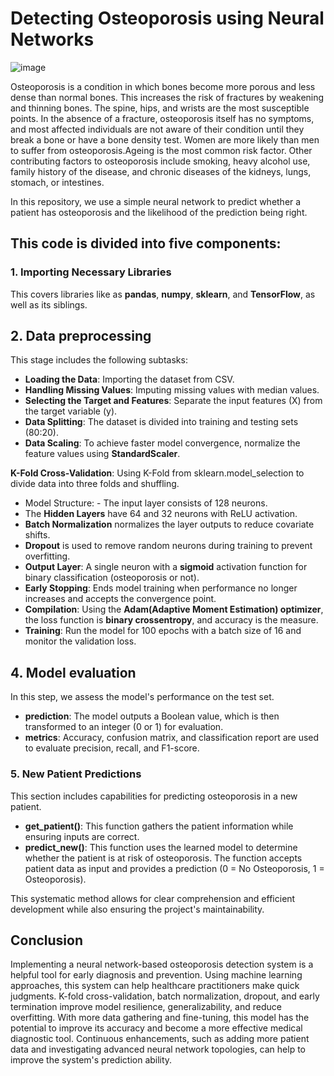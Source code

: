 # Detecting Osteoporosis using Neural Networks

![image](https://github.com/user-attachments/assets/2b577f02-c73f-473c-9668-ad48b045f476)

Osteoporosis is a condition in which bones become more porous and less dense than normal bones. This increases the risk of fractures by weakening and thinning bones. The spine, hips, and wrists are the most susceptible points. In the absence of a fracture, osteoporosis itself has no symptoms, and most affected individuals are not aware of their condition until they break a bone or have a bone density test. Women are more likely than men to suffer from osteoporosis.Ageing is the most common risk factor. Other contributing factors to osteoporosis include smoking, heavy alcohol use, family history of the disease, and chronic diseases of the kidneys, lungs, stomach, or intestines.




In this repository, we use a simple neural network to predict whether a patient has osteoporosis and the likelihood of the prediction being right.
## **This code is divided into five components:**

### **1. Importing Necessary Libraries**
This covers libraries like as **pandas**, **numpy**, **sklearn**, and **TensorFlow**, as well as its siblings.

## **2. Data preprocessing**
This stage includes the following subtasks:
- **Loading the Data**: Importing the dataset from CSV.
- **Handling Missing Values**: Imputing missing values with median values.
- **Selecting the Target and Features**: Separate the input features (X) from the target variable (y).
- **Data Splitting**: The dataset is divided into training and testing sets (80:20).
- **Data Scaling**: To achieve faster model convergence, normalize the feature values using **StandardScaler**.


**K-Fold Cross-Validation**: Using K-Fold from sklearn.model_selection to divide data into three folds and shuffling.
- Model Structure: - The input layer consists of 128 neurons.
- The **Hidden Layers** have 64 and 32 neurons with ReLU activation.
- **Batch Normalization** normalizes the layer outputs to reduce covariate shifts.
- **Dropout** is used to remove random neurons during training to prevent overfitting.
- **Output Layer**: A single neuron with a **sigmoid** activation function for binary classification (osteoporosis or not).
- **Early Stopping**: Ends model training when performance no longer increases and accepts the convergence point.
- **Compilation**: Using the **Adam(Adaptive Moment Estimation) optimizer**, the loss function is **binary crossentropy**, and accuracy is the measure.
- **Training**: Run the model for 100 epochs with a batch size of 16 and monitor the validation loss.





## **4. Model evaluation**
In this step, we assess the model's performance on the test set.
- **prediction**: The model outputs a Boolean value, which is then transformed to an integer (0 or 1) for evaluation.
- **metrics**: Accuracy, confusion matrix, and classification report are used to evaluate precision, recall, and F1-score.

### **5. New Patient Predictions**
This section includes capabilities for predicting osteoporosis in a new patient.
- **get_patient()**: This function gathers the patient information while ensuring inputs are correct.
- **predict_new()**: This function uses the learned model to determine whether the patient is at risk of osteoporosis. The function accepts patient data as input and provides a prediction (0 = No Osteoporosis, 1 = Osteoporosis).

This systematic method allows for clear comprehension and efficient development while also ensuring the project's maintainability.


## **Conclusion**
Implementing a neural network-based osteoporosis detection system is a helpful tool for early diagnosis and prevention. Using machine learning approaches, this system can help healthcare practitioners make quick judgments. K-fold cross-validation, batch normalization, dropout, and early termination improve model resilience, generalizability, and reduce overfitting. With more data gathering and fine-tuning, this model has the potential to improve its accuracy and become a more effective medical diagnostic tool. Continuous enhancements, such as adding more patient data and investigating advanced neural network topologies, can help to improve the system's prediction ability.
